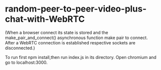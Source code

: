 # random-peer-to-peer-video-plus-chat-with-WebRTC

(When a browser connect its state is stored and the make_pair_and_connect() asynchronous function make pair to connect.
After a WebRTC connection is established respective sockets are disconnected.)

To run first npm install,then run index.js in its directory. Open chromium and go to localhost:3000.
